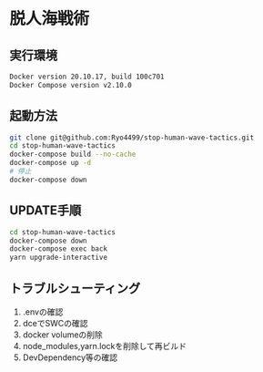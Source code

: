 # 脱人海戦術

## 実行環境

```txt
Docker version 20.10.17, build 100c701
Docker Compose version v2.10.0
```

## 起動方法

```bash
git clone git@github.com:Ryo4499/stop-human-wave-tactics.git
cd stop-human-wave-tactics
docker-compose build --no-cache
docker-compose up -d
# 停止
docker-compose down
```

## UPDATE手順

```bash
cd stop-human-wave-tactics
docker-compose down
docker-compose exec back
yarn upgrade-interactive
```

## トラブルシューティング

1. .envの確認
2. dceでSWCの確認
3. docker volumeの削除
4. node_modules,yarn.lockを削除して再ビルド
5. DevDependency等の確認
